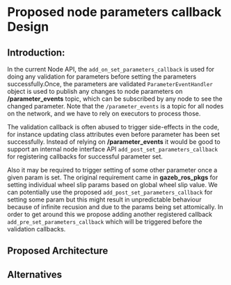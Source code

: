 # Proposed node parameters callback Design

## Introduction:
In the current Node API, the ```add_on_set_parameters_callback```
is used for doing any validation for parameters before setting the parameters successfully.Once, the parameters are validated ```ParameterEventHandler``` object is used to publish any changes to node parameters on **/parameter_events** topic, which can be subscribed by any node to see the changed parameter. Note that the ```/parameter_events``` is a topic for all nodes on the network, and we have to rely on executors to process those.

 The validation callback is often abused to trigger side-effects in the code, for instance updating class attributes even before parameter has been set successfully. Instead of relying on          **/parameter_events** it would be good to support an internal node interface API ```add_post_set_parameters_callback``` for registering callbacks for successful parameter set. 

 Also it may be required to trigger setting of some other parameter once a given param is set. The original requirement came in **gazeb_ros_pkgs** for setting individual wheel slip params based on global wheel slip value. We can potentially use the proposed ```add_post_set_parameters_callback``` for setting some param but this might result in unpredictable behaviour because of infinite recusion and due to the params being set attomically. In order to get around this we propose adding another registered callback ```add_pre_set_parameters_callback``` which will be triggered before the validation callbacks.

## Proposed Architecture


## Alternatives